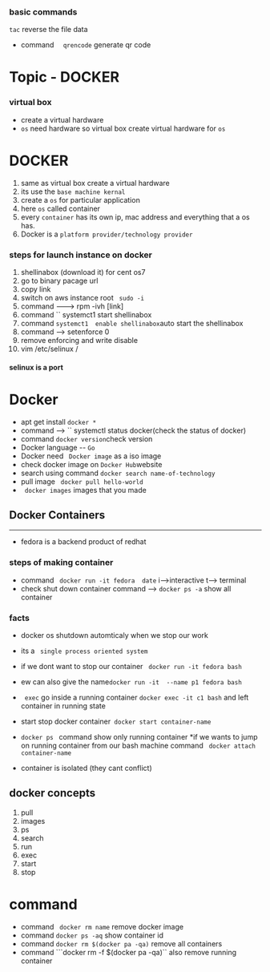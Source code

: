 ### basic commands
``tac`` reverse the file data
* command ``  qrencode`` generate qr code

# Topic - DOCKER
### virtual box
* create a virtual hardware
* ``os`` need hardware so virtual box create virtual hardware for ``os``
# DOCKER
1. same as virtual box create a virtual hardware 
2. its use the ``base machine kernal``
3. create a ``os`` for particular application
4. here ``os`` called container
5. every ``container`` has its own ip, mac address and everything that a os has.
6. Docker is a ``platform provider/technology provider ``

### steps  for launch instance on docker
1. shellinabox (download it) for cent os7
2. go to binary pacage url
3. copy link
4. switch on aws instance root `` sudo -i``
5. command ---> rpm -ivh [link]
6. command `` systemct1  start  shellinabox 
7. command  `` systemct1  enable shellinabox ``auto start the shellinabox
8.  command --> setenforce 0
9. remove enforcing and write disable
10.  vim  /etc/selinux /

#### selinux is a port


# Docker
* apt get install ``docker *``
* command --> `` systemctl  status docker(check the status of docker)
* command `` docker version ``check version
* Docker language -- ``Go``
* Docker need `` Docker image`` as a iso image
* check docker image on ``Docker Hub``website
* search using command `` docker search name-of-technology `` 
* pull image `` docker pull hello-world``
* `` docker images`` images that you made

## Docker Containers
---- 
* fedora is a backend product of redhat

### steps of making container
* command `` docker run -it fedora  date``
i-->interactive 
t--> terminal
* check shut down container command --> `` docker ps -a ``  show all container
### facts
* docker os shutdown automticaly when we stop our work
* its a `` single process oriented system``

* if we dont want to  stop our container
`` docker run -it fedora bash``
* ew can also give the name``docker run -it  --name p1 fedora bash``
* `` exec`` go  inside a running container
`` docker exec -it c1 bash `` and left container in running state
* start stop docker container`` docker start container-name``
* ``docker ps `` command show only running container
*if we wants to jump on running container from our bash machine command `` docker attach container-name``
* container is isolated (they cant conflict)
## docker concepts
1. pull
2. images
3. ps
4. search
5. run
6. exec
7. start
8. stop

# command 
* command `` docker rm name`` remove docker image
* command `` docker ps -aq `` show container id
* command  ``docker rm $(docker pa -qa)`` remove all containers
* command ```docker rm -f $(docker pa -qa)`` also remove running container
```


